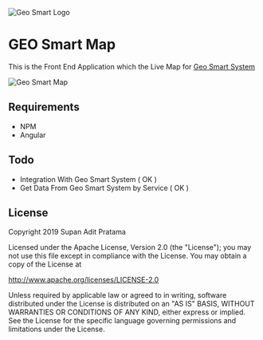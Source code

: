 ![Geo Smart Logo](http://supanadit.com/wp-content/uploads/2019/11/geo.png)

# GEO Smart Map
This is the Front End Application which the Live Map for [Geo Smart System](https://github.com/supanadit/geosmartsystem)

![Geo Smart Map](http://supanadit.com/wp-content/uploads/2019/10/Screenshot_20191020_000337.png)

## Requirements
- NPM
- Angular

## Todo
- Integration With Geo Smart System ( OK )
- Get Data From Geo Smart System by Service ( OK )

## License
Copyright 2019 Supan Adit Pratama

Licensed under the Apache License, Version 2.0 (the "License");
you may not use this file except in compliance with the License.
You may obtain a copy of the License at

 http://www.apache.org/licenses/LICENSE-2.0

Unless required by applicable law or agreed to in writing, software
distributed under the License is distributed on an "AS IS" BASIS,
WITHOUT WARRANTIES OR CONDITIONS OF ANY KIND, either express or implied.
See the License for the specific language governing permissions and
limitations under the License.
